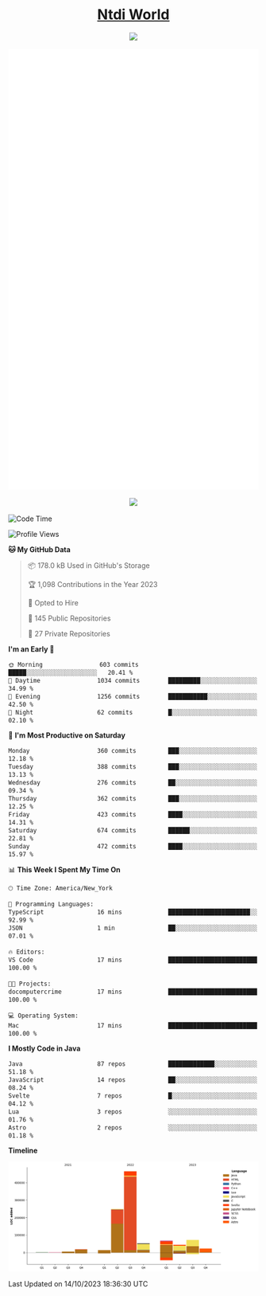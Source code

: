 <h1 align="center"><a href="https://www.ntdi.world">Ntdi World</a></h1>
<p align="center">
  <a href="https://github.com/n-tdi"><img src="https://readme-typing-svg.herokuapp.com?lines=FullStack+Developer;Web+Developer;Open-Source+Enthusiast;Java+Developer;Spigot-API%20Developer;&center=true&width=500&height=50"></a>
</p>

<div align="center">
  <img src="/github-metrics.svg"></img>
  
  <img src="https://komarev.com/ghpvc/?username=n-tdi&color=green"></img>
</div>

<!-- May use later.. idk -->
<!-- <a href="http://www.github.com/n-tdi"><img src="https://github-readme-stats.vercel.app/api?username=n-tdi&show_icons=true&hide=&count_private=true&title_color=0891b2&text_color=ffffff&icon_color=0891b2&bg_color=1c1917&hide_border=true&show_icons=true" alt="n-tdi's GitHub stats" /></a> -->

<!--START_SECTION:waka-->
![Code Time](http://img.shields.io/badge/Code%20Time-295%20hrs%2034%20mins-blue)

![Profile Views](http://img.shields.io/badge/Profile%20Views-3-blue)

**🐱 My GitHub Data** 

> 📦 178.0 kB Used in GitHub's Storage 
 > 
> 🏆 1,098 Contributions in the Year 2023
 > 
> 💼 Opted to Hire
 > 
> 📜 145 Public Repositories 
 > 
> 🔑 27 Private Repositories 
 > 
**I'm an Early 🐤** 

```text
🌞 Morning                603 commits         █████░░░░░░░░░░░░░░░░░░░░   20.41 % 
🌆 Daytime                1034 commits        █████████░░░░░░░░░░░░░░░░   34.99 % 
🌃 Evening                1256 commits        ███████████░░░░░░░░░░░░░░   42.50 % 
🌙 Night                  62 commits          █░░░░░░░░░░░░░░░░░░░░░░░░   02.10 % 
```
📅 **I'm Most Productive on Saturday** 

```text
Monday                   360 commits         ███░░░░░░░░░░░░░░░░░░░░░░   12.18 % 
Tuesday                  388 commits         ███░░░░░░░░░░░░░░░░░░░░░░   13.13 % 
Wednesday                276 commits         ██░░░░░░░░░░░░░░░░░░░░░░░   09.34 % 
Thursday                 362 commits         ███░░░░░░░░░░░░░░░░░░░░░░   12.25 % 
Friday                   423 commits         ████░░░░░░░░░░░░░░░░░░░░░   14.31 % 
Saturday                 674 commits         ██████░░░░░░░░░░░░░░░░░░░   22.81 % 
Sunday                   472 commits         ████░░░░░░░░░░░░░░░░░░░░░   15.97 % 
```


📊 **This Week I Spent My Time On** 

```text
🕑︎ Time Zone: America/New_York

💬 Programming Languages: 
TypeScript               16 mins             ███████████████████████░░   92.99 % 
JSON                     1 min               ██░░░░░░░░░░░░░░░░░░░░░░░   07.01 % 

🔥 Editors: 
VS Code                  17 mins             █████████████████████████   100.00 % 

🐱‍💻 Projects: 
docomputercrime          17 mins             █████████████████████████   100.00 % 

💻 Operating System: 
Mac                      17 mins             █████████████████████████   100.00 % 
```

**I Mostly Code in Java** 

```text
Java                     87 repos            █████████████░░░░░░░░░░░░   51.18 % 
JavaScript               14 repos            ██░░░░░░░░░░░░░░░░░░░░░░░   08.24 % 
Svelte                   7 repos             █░░░░░░░░░░░░░░░░░░░░░░░░   04.12 % 
Lua                      3 repos             ░░░░░░░░░░░░░░░░░░░░░░░░░   01.76 % 
Astro                    2 repos             ░░░░░░░░░░░░░░░░░░░░░░░░░   01.18 % 
```



**Timeline**

![Lines of Code chart](https://raw.githubusercontent.com/n-tdi/n-tdi/main/assets/bar_graph.png)


 Last Updated on 14/10/2023 18:36:30 UTC
<!--END_SECTION:waka-->
